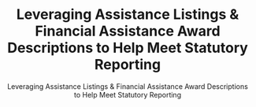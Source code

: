 ---
layout: resources-landing
title: "Leveraging Assistance Listings & Financial Assistance Award Descriptions to Help Meet Statutory Reporting"
subtitle: "Leveraging Assistance Listings & Financial Assistance Award Descriptions to Help Meet Statutory Reporting"
doc-link: ../assets/files/CA-23-02 Broadband Reporting.pdf
filters: major-legislation controller-alert omb 2023
fiscal_year: 2023
---